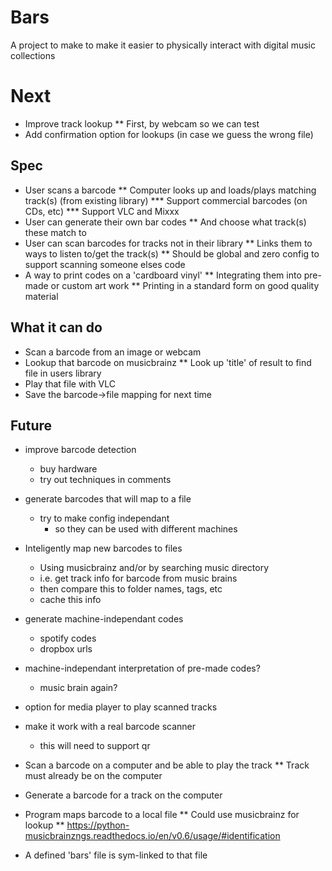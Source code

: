# Bars

A project to make to make it easier to physically interact with digital music collections

# Next
* Improve track lookup
** First, by webcam so we can test
* Add confirmation option for lookups (in case we guess the wrong file)

## Spec
* User scans a barcode
** Computer looks up and loads/plays matching track(s) (from existing library)
*** Support commercial barcodes (on CDs, etc)
*** Support VLC and Mixxx
* User can generate their own bar codes
** And choose what track(s) these match to
* User can scan barcodes for tracks not in their library
** Links them to ways to listen to/get the track(s)
** Should be global and zero config to support scanning someone elses code
* A way to print codes on a 'cardboard vinyl'
** Integrating them into pre-made or custom art work
** Printing in a standard form on good quality material

## What it can do

* Scan a barcode from an image or webcam
* Lookup that barcode on musicbrainz
** Look up 'title' of result to find file in users library
* Play that file with VLC
* Save the barcode->file mapping for next time

## Future
* improve barcode detection
    * buy hardware
    * try out techniques in comments
* generate barcodes that will map to a file
    * try to make config independant
        * so they can be used with different machines
* Inteligently map new barcodes to files
    * Using musicbrainz and/or by searching music directory
    * i.e. get track info for barcode from music brains
    * then compare this to folder names, tags, etc
    * cache this info
* generate machine-independant codes
    * spotify codes
    * dropbox urls
* machine-independant interpretation of pre-made codes?
    * music brain again?
* option for media player to play scanned tracks
* make it work with a real barcode scanner
    * this will need to support qr
* Scan a barcode on a computer and be able to play the track
** Track must already be on the computer
* Generate a barcode for a track on the computer

* Program maps barcode to a local file
** Could use musicbrainz for lookup
** https://python-musicbrainzngs.readthedocs.io/en/v0.6/usage/#identification
* A defined 'bars' file is sym-linked to that file